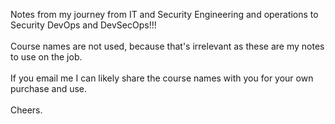 Notes from my journey from IT and Security Engineering and operations to Security DevOps and DevSecOps!!! 
<BR><BR>
Course names are not used, because that's irrelevant as these are my notes to use on the job. 
<BR><BR>
If you email me I can likely share the course names with you for your own purchase and use. 
<BR><BR>
Cheers.
